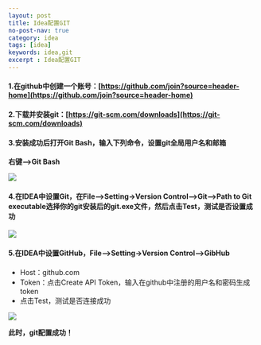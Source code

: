 ```yaml
---
layout: post
title: Idea配置GIT
no-post-nav: true
category: idea
tags: [idea]
keywords: idea,git
excerpt : Idea配置GIT
---
```

#### 1.在github中创建一个账号：[https://github.com/join?source=header-home](https://github.com/join?source=header-home)

#### 2.下载并安装git：[https://git-scm.com/downloads](https://git-scm.com/downloads)

#### 3.安装成功后打开Git Bash，输入下列命令，设置git全局用户名和邮箱

**右键-->Git Bash**

![](https://luopengfei3000.github.io/assets/images/2019/article/2019-03-15-idea-git/01.png)

#### 4.在IDEA中设置Git，在File-->Setting->Version Control-->Git-->Path to Git executable选择你的git安装后的git.exe文件，然后点击Test，测试是否设置成功

![](https://luopengfei3000.github.io/assets/images/2019/article/2019-03-15-idea-git/02.png)

#### 5.在IDEA中设置GitHub，File-->Setting->Version Control-->GibHub

- Host：github.com
- Token：点击Create API Token，输入在github中注册的用户名和密码生成token
- 点击Test，测试是否连接成功

![](https://luopengfei3000.github.io/assets/images/2019/article/2019-03-15-idea-git/03.png)

<strong>此时，git配置成功！</strong>
